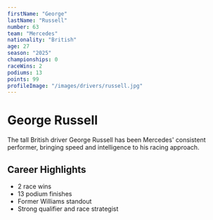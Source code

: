 ```yaml
---
firstName: "George"
lastName: "Russell"
number: 63
team: "Mercedes"
nationality: "British"
age: 27
season: "2025"
championships: 0
raceWins: 2
podiums: 13
points: 99
profileImage: "/images/drivers/russell.jpg"
---
```


# George Russell

The tall British driver George Russell has been Mercedes' consistent performer, bringing speed and intelligence to his racing approach.

## Career Highlights
- 2 race wins
- 13 podium finishes
- Former Williams standout
- Strong qualifier and race strategist
